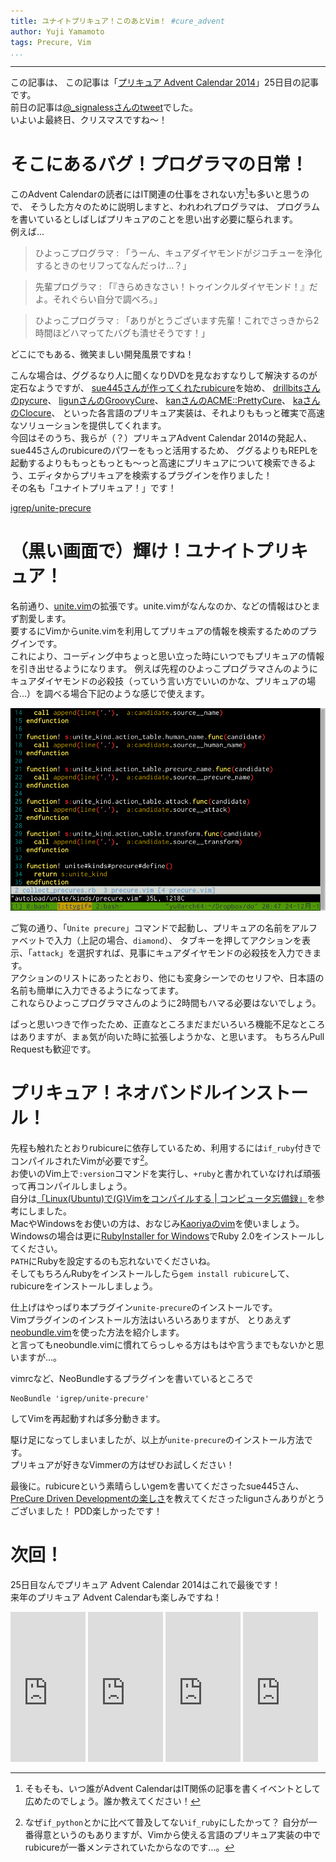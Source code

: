```yaml
---
title: ユナイトプリキュア！このあとVim！ #cure_advent
author: Yuji Yamamoto
tags: Precure, Vim
...
```

---

この記事は、
この記事は「[プリキュア Advent Calendar 2014](http://www.adventar.org/calendars/328)」25日目の記事です。 \
前日の記事は[@\_signalessさんのtweet](https://twitter.com/_signaless/status/547539130557534209)でした。 \
いよいよ最終日、クリスマスですね～！

# そこにあるバグ！プログラマの日常！

このAdvent Calendarの読者にはIT関連の仕事をされない方[^origin]も多いと思うので、
そうした方々のために説明しますと、われわれプログラマは、
プログラムを書いているとしばしばプリキュアのことを思い出す必要に駆られます。 \
例えば...

[^origin]: そもそも、いつ誰がAdvent CalendarはIT関係の記事を書くイベントとして広めたのでしょう。誰か教えてください！

> ひよっこプログラマ
> :    「うーん、キュアダイヤモンドがジコチューを浄化するときのセリフってなんだっけ...？」

> 先輩プログラマ
> :    「『きらめきなさい！トゥインクルダイヤモンド！』だよ。それぐらい自分で調べろ。」

> ひよっこプログラマ
> :    「ありがとうございます先輩！これでさっきから2時間ほどハマってたバグも潰せそうです！」

どこにでもある、微笑ましい開発風景ですね！

こんな場合は、ググるなり人に聞くなりDVDを見なおすなりして解決するのが定石なようですが、
[sue445さんが作ってくれたrubicure](https://github.com/sue445/rubicure)を始め、
[drillbitsさんのpycure](https://github.com/drillbits/pycure)、
[ligunさんのGroovyCure](http://blog.ligun.net/2014/12/cure_advent_2014_01/)、
[kanさんのACME::PrettyCure](http://perl-users.jp/articles/advent-calendar/2010/acme/6)、
[kaさんのClocure](https://gist.github.com/kaosf/67639b8a7d33cd0d14ff)、
といった各言語のプリキュア実装は、それよりももっと確実で高速なソリューションを提供してくれます。 \
今回はそのうち、我らが（？）プリキュアAdvent Calendar 2014の発起人、sue445さんのrubicureのパワーをもっと活用するため、
ググるよりもREPLを起動するよりももっともっとも〜っと高速にプリキュアについて検索できるよう、エディタからプリキュアを検索するプラグインを作りました！ \
その名も「ユナイトプリキュア！」です！

[igrep/unite-precure](https://github.com/igrep/unite-precure)

# （黒い画面で）輝け！ユナイトプリキュア！

名前通り、[unite.vim](https://github.com/Shougo/unite.vim)の拡張です。unite.vimがなんなのか、などの情報はひとまず割愛します。 \
要するにVimからunite.vimを利用してプリキュアの情報を検索するためのプラグインです。 \
これにより、コーディング中ちょっと思い立った時にいつでもプリキュアの情報を引き出せるようになります。
例えば先程のひよっこプログラマさんのようにキュアダイヤモンドの必殺技（っていう言い方でいいのかな、プリキュアの場合...）を調べる場合下記のような感じで使えます。

![](/imgs/2014-12-25-unite-precure-demo.gif)

ご覧の通り、「`Unite precure`」コマンドで起動し、プリキュアの名前をアルファベットで入力（上記の場合、`diamond`）、
タブキーを押してアクションを表示、「`attack`」を選択すれば、見事にキュアダイヤモンドの必殺技を入力できます。 \
アクションのリストにあったとおり、他にも変身シーンでのセリフや、日本語の名前も簡単に入力できるようになってます。 \
これならひよっこプログラマさんのように2時間もハマる必要はないでしょう。

ぱっと思いつきで作ったため、正直なところまだまだいろいろ機能不足なところはありますが、まぁ気が向いた時に拡張しようかな、と思います。
もちろんPull Requestも歓迎です。

# プリキュア！ネオバンドルインストール！

先程も触れたとおりrubicureに依存しているため、利用するには`if_ruby`付きでコンパイルされたVimが必要です[^ruby]。 \
お使いのVim上で`:version`コマンドを実行し、`+ruby`と書かれていなければ頑張って再コンパイルしましょう。 \
自分は[「Linux(Ubuntu)で(G)Vimをコンパイルする | コンピュータ忘備録」](http://c0lvlput3r.blogspot.jp/2013/07/building-gvim-on-ubuntu-linux.html)を参考にしました。 \
MacやWindowsをお使いの方は、おなじみ[Kaoriyaのvim](http://vim-jp.org/)を使いましょう。 \
Windowsの場合は更に[RubyInstaller for Windows](http://rubyinstaller.org/)でRuby 2.0をインストールしてください。 \
`PATH`にRubyを設定するのも忘れないでくださいね。 \
そしてもちろんRubyをインストールしたら`gem install rubicure`して、rubicureをインストールしましょう。

[^ruby]: なぜ`if_python`とかに比べて普及してない`if_ruby`にしたかって？
自分が一番得意というのもありますが、Vimから使える言語のプリキュア実装の中でrubicureが一番メンテされていたからなのです...。

仕上げはやっぱり本プラグイン`unite-precure`のインストールです。 \
Vimプラグインのインストール方法はいろいろありますが、
とりあえず[neobundle.vim](https://github.com/Shougo/neobundle.vim)を使った方法を紹介します。 \
と言ってもneobundle.vimに慣れてらっしゃる方はもはや言うまでもないかと思いますが...。

vimrcなど、NeoBundleするプラグインを書いているところで

```
NeoBundle 'igrep/unite-precure'
```

してVimを再起動すれば多分動きます。

駆け足になってしまいましたが、以上が`unite-precure`のインストール方法です。 \
プリキュアが好きなVimmerの方はぜひお試しください！

最後に。rubicureという素晴らしいgemを書いてくださったsue445さん、
[PreCure Driven Developmentの楽しさ](http://blog.ligun.net/2014/12/cure_advent_2014_02/)を教えてくださったligunさんありがとうございました！
PDD楽しかったです！

# 次回！

25日目なんでプリキュア Advent Calendar 2014はこれで最後です！ \
来年のプリキュア Advent Calendarも楽しみですね！

<iframe src="http://rcm-fe.amazon-adsystem.com/e/cm?lt1=_blank&bc1=000000&IS2=1&bg1=FFFFFF&fc1=000000&lc1=0000FF&t=poe02-22&o=9&p=8&l=as4&m=amazon&f=ifr&ref=ss_til&asins=B00O0G4NB2" style="width:120px;height:240px;" scrolling="no" marginwidth="0" marginheight="0" frameborder="0"></iframe>
<iframe src="http://rcm-fe.amazon-adsystem.com/e/cm?lt1=_blank&bc1=000000&IS2=1&bg1=FFFFFF&fc1=000000&lc1=0000FF&t=poe02-22&o=9&p=8&l=as4&m=amazon&f=ifr&ref=ss_til&asins=4774166340" style="width:120px;height:240px;" scrolling="no" marginwidth="0" marginheight="0" frameborder="0"></iframe>
<iframe src="http://rcm-fe.amazon-adsystem.com/e/cm?lt1=_blank&bc1=000000&IS2=1&bg1=FFFFFF&fc1=000000&lc1=0000FF&t=poe02-22&o=9&p=8&l=as4&m=amazon&f=ifr&ref=ss_til&asins=B00HWLJI3U" style="width:120px;height:240px;" scrolling="no" marginwidth="0" marginheight="0" frameborder="0"></iframe>
<iframe src="http://rcm-fe.amazon-adsystem.com/e/cm?lt1=_blank&bc1=000000&IS2=1&bg1=FFFFFF&fc1=000000&lc1=0000FF&t=poe02-22&o=9&p=8&l=as4&m=amazon&f=ifr&ref=ss_til&asins=4774147958" style="width:120px;height:240px;" scrolling="no" marginwidth="0" marginheight="0" frameborder="0"></iframe>
